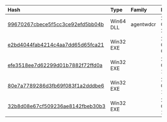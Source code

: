 |Hash|Type|Family|Frist_Seen|Name|
|:--|:--|:--|:--|:--|
|[99670267cbece5f5cc3ce92efd5bb04b](https://www.virustotal.com/gui/file/99670267cbece5f5cc3ce92efd5bb04b)|Win64 DLL|agentwdcr|2018-09-04 22:14:26|99670267cbece5f5cc3ce92efd5bb04b.virus|
|[e2bd4044fab4214c4aa7dd65d65fca21](https://www.virustotal.com/gui/file/e2bd4044fab4214c4aa7dd65d65fca21)|Win32 EXE||2018-06-04 08:04:56|1|
|[efe3518ee7d62299d01b7882f72ffd0a](https://www.virustotal.com/gui/file/efe3518ee7d62299d01b7882f72ffd0a)|Win32 EXE||2018-05-15 15:41:30|efe3518ee7d62299d01b7882f72ffd0a.virus|
|[80e7a7789286d3fb69f083f1a2dddbe6](https://www.virustotal.com/gui/file/80e7a7789286d3fb69f083f1a2dddbe6)|Win32 EXE||2018-05-11 17:45:31|80e7a7789286d3fb69f083f1a2dddbe6.virus|
|[32b8d08e67cf509236ae8142fbeb30b3](https://www.virustotal.com/gui/file/32b8d08e67cf509236ae8142fbeb30b3)|Win32 EXE||2018-04-07 15:24:09|8c2e729bc086921062e214b7e4c9c4ddf324a0fa53b4ed106f1341cfe8274fe4.exe|
